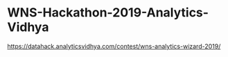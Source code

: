 # WNS-Hackathon-2019-Analytics-Vidhya
https://datahack.analyticsvidhya.com/contest/wns-analytics-wizard-2019/
